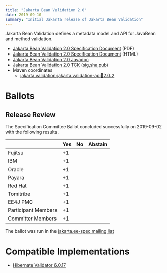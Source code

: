 ```yaml
---
title: "Jakarta Bean Validation 2.0"
date: 2019-09-10
summary: "Initial Jakarta release of Jakarta Bean Validation"
---
```

Jakarta Bean Validation defines a metadata model and API for JavaBean and method validation.

* [Jakarta Bean Validation 2.0 Specification Document](./bean-validation_2.0.pdf) (PDF)
* [Jakarta Bean Validation 2.0 Specification Document](./bean-validation_2.0.html) (HTML)
* [Jakarta Bean Validation 2.0 Javadoc](./apidocs)
* [Jakarta Bean Validation 2.0 TCK](https://download.eclipse.org/jakartaee/bean-validation/2.0/beanvalidation-tck-dist-2.0.5.zip) ([sig](https://download.eclipse.org/jakartaee/bean-validation/2.0/beanvalidation-tck-dist-2.0.5.zip.sig),[sha](https://download.eclipse.org/jakartaee/bean-validation/2.0/beanvalidation-tck-dist-2.0.5.zip.sha256),[pub](https://jakarta.ee/specifications/jakartaee-spec-committee.pub))
* Maven coordinates
  * [jakarta.validation:jakarta.validation-api:jar:2.0.2](https://central.sonatype.com/artifact/jakarta.validation/jakarta.validation-api/2.0.2/jar)

# Ballots

## Release Review

The Specification Committee Ballot concluded successfully on 2019-09-02 with the following results.

|                       |  Yes    | No      | Abstain  |
|-----------------------|---------|---------|----------|
|Fujitsu                |   +1    |         |          |
|IBM                    |   +1    |         |          |
|Oracle                 |   +1    |         |          |
|Payara                 |   +1    |         |          |
|Red Hat                |   +1    |         |          |
|Tomitribe              |   +1    |         |          |
|EE4J PMC               |   +1    |         |          |
|Participant Members    |   +1    |         |          |
|Committer Members      |   +1    |         |          |

The ballot was run in the [jakarta.ee-spec mailing list](https://www.eclipse.org/lists/jakarta.ee-spec/msg00502.html)

# Compatible Implementations

* [Hibernate Validator 6.0.17](https://hibernate.org/validator/)
